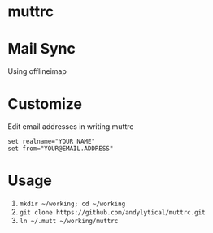 # muttrc

# Mail Sync
Using offlineimap

# Customize
Edit email addresses in writing.muttrc
```
set realname="YOUR NAME"
set from="YOUR@EMAIL.ADDRESS"
```

# Usage
1. `mkdir ~/working; cd ~/working`
1. `git clone https://github.com/andylytical/muttrc.git`
1. `ln ~/.mutt ~/working/muttrc`
